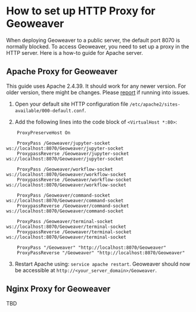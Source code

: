 
# How to set up HTTP Proxy for Geoweaver

When deploying Geoweaver to a public server, the default port 8070 is normally blocked. To access Geoweaver, you need to set up a proxy in the HTTP server. Here is a how-to guide for Apache server.

## Apache Proxy for Geoweaver

This guide uses Apache 2.4.39. It should work for any newer version. For older version, there might be changes. Please [report](https://github.com/ESIPFed/Geoweaver/issues) if running into issues.

1. Open your default site HTTP configuration file `/etc/apache2/sites-available/000-default.conf`. 

2. Add the following lines into the code block of `<VirtualHost *:80>`:

```
    ProxyPreserveHost On

    ProxyPass /Geoweaver/jupyter-socket ws://localhost:8070/Geoweaver/jupyter-socket
    ProxypassReverse /Geoweaver/jupyter-socket ws://localhost:8070/Geoweaver/jupyter-socket

    ProxyPass /Geoweaver/workflow-socket ws://localhost:8070/Geoweaver/workflow-socket
    ProxypassReverse /Geoweaver/workflow-socket ws://localhost:8070/Geoweaver/workflow-socket

    ProxyPass /Geoweaver/command-socket ws://localhost:8070/Geoweaver/command-socket
    ProxypassReverse /Geoweaver/command-socket ws://localhost:8070/Geoweaver/command-socket

    ProxyPass /Geoweaver/terminal-socket ws://localhost:8070/Geoweaver/terminal-socket
    ProxypassReverse /Geoweaver/terminal-socket ws://localhost:8070/Geoweaver/terminal-socket

    ProxyPass "/Geoweaver" "http://localhost:8070/Geoweaver"
    ProxyPassReverse "/Geoweaver" "http://localhost:8070/Geoweaver"
```

3. Restart Apache using: `service apache restart`. Geoweaver should now be accessible at `http://<your_server_domain>/Geoweaver`.

## Nginx Proxy for Geoweaver

TBD

